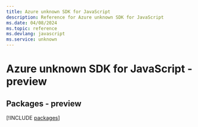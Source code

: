 ```yaml
---
title: Azure unknown SDK for JavaScript
description: Reference for Azure unknown SDK for JavaScript
ms.date: 04/08/2024
ms.topic: reference
ms.devlang: javascript
ms.service: unknown
---
```

# Azure unknown SDK for JavaScript - preview
## Packages - preview
[!INCLUDE [packages](unknown-index.md)]
